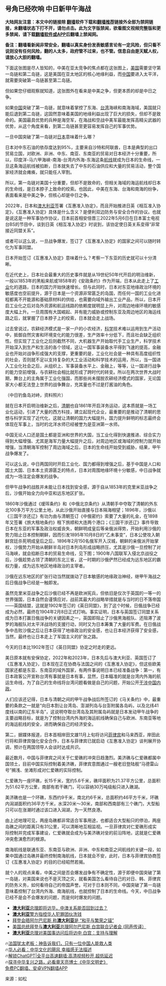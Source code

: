  <!-- 面包屑导航 --> <h2>号角已经吹响 中日新甲午海战</h2> <p class="notice"><b>大陆网友注意：本文中的链接除 <a href="https://github.com/bannedbook/fanqiang" >翻墙</a>软件下载和<a href="https://github.com/killgcd/justmysocks/blob/master/README.md">翻墙推荐</a>链接外全部为禁网链接，未翻墙状态下打不开，请勿点击。此为文字版禁闻，欲看图文视频完整版和更多禁闻，请下载<a href="https://github.com/bannedbook/fanqiang">翻墙软件或APP</a>后翻墙上禁闻网。</p><p>备注：翻墙看新闻非常安全，翻墙以真实身份发表敏感言论有一定风险，但只看不说则没有任何风险，翻的人太多，政府管不过来，也不管。信息自由是天赋人权，请放心大胆的翻墙。</b></p>  <div class="entry"> <p>下面这张图是尽人皆知的，中美在亚太竞争的焦点都在这张图上，<a href="https://www.bannedbook.org/bnews/tag/%e7%be%8e%e5%9b%bd/" class="st_tag internal_tag" rel="tag" title="标签 美国 下的日志">美国</a>需要坚守第一岛链和第二岛链，这是美国在亚太地区的核心地缘利益，而<span class='wp_keywordlink_affiliate'><a href="https://www.bannedbook.org/" title="中国" target="_blank">中国</a></span>要进入太平洋，就需要突破第一岛链甚至第二岛链。</p> <p>但如果您仔细观察就知道，这张图外在看来是中美之争，但更本质的却是中日之争。</p> <p>如果<a href="https://www.bannedbook.org/bnews/tag/%E4%B8%AD%E5%9B%BD/" class="st_tag internal_tag" rel="tag" title="标签 中国 下的日志">中国</a>突破了第一岛链，就意味着掌控了东海、<a href="https://www.bannedbook.org/bnews/tag/%e5%8f%b0%e6%b9%be/" class="st_tag internal_tag" rel="tag" title="标签 台湾 下的日志">台湾</a>海峡和南海海域，美国就只能后退到第二岛链，这固然意味着美国的地缘利益出现了巨大的损失，但却不是致命的。美国最具优势的兵种是海空军，在海战和空战中美军最能发挥高精尖武器的优势，从这个角度来看，到第二岛链甚至更容易发挥自己的军事优势。</p> <p>一旦中国突破了第一岛链对<a href="https://www.bannedbook.org/bnews/tag/%e6%97%a5%e6%9c%ac/" class="st_tag internal_tag" rel="tag" title="标签 日本 下的日志">日本</a>意味着什么哪？</p> <p>日本对中东石油的依存度达到95%，主要来自沙特和阿联酋，日本是典型的出口贸易立国，对欧洲、非洲、中东、南亚、东南亚的贸易对日本经济十分重要，所以，印度洋-马六甲海峡-南海-台湾内外海-东海这条<a href="https://www.bannedbook.org/bnews/tag/%E8%88%AA%E7%BA%BF/" class="st_tag internal_tag" rel="tag" title="标签 航线 下的日志">航线</a>就成为日本的生命线，一旦这条海运航线被掐断，日本就失去了中东的石油供应和大量的贸易活动，整个国家经济就会瘫痪，就只能任人宰割。</p> <p>所以，第一岛链对美国十分重要，但却不是致命的，但相关海域的海运航线却日本的生命线，是日本脖子上致命的绞索。也因此，中美在东海、台海和南海的纷争，表面看来是中美之争，但核心却是中日之争。</p> <p>2022年，日本和<a href="https://www.bannedbook.org/bnews/tag/%e6%be%b3%e5%a4%a7%e5%88%a9%e4%ba%9a/" class="st_tag internal_tag" rel="tag" title="标签 澳大利亚 下的日志">澳大利亚</a>签署《互惠准入协定》，而且开始推进日英《相互准入协定》，《互惠准入协定》具体是什么含义？是便利双边防务与安全合作的协议。也就是说这是一种军事协作协议，日本前首相安倍晋三2022年5月6日在日本富士电视台BS的节目中，谈到日英《相互准入协定》时说到，该协定使日英关系变得“非常接近同盟关系”。</p> <p>或者可以这么说，一旦战争爆发，签订了《互惠准入协定》的国家之间可以随时转化为军事同盟。</p> <p>日本开始签订《互惠准入协定》意味着什么？考察一下东亚的历史就可以十分清晰。</p> <p>在近代史上，日本社会最重大的历史事件就是从19世纪50年代开启的明治维新，一般以1853年的黑船来航或1858年的《安政条约》作为开端，日本从此走上了<a href="https://www.bannedbook.org/bnews/tag/%E5%B7%A5%E4%B8%9A/" class="st_tag internal_tag" rel="tag" title="标签 工业 下的日志">工业</a>化的道路，日本的国力开始快速增长。但与此同时，日本对东亚地缘政治环境的敏感度也空前提升，源于日本是一个资源非常匮乏的岛国，而任何一国的工业化进程都离不开能源和基础原材料的供给，也需要向域外输出工业产品，所以，日本开启工业化之后对岛外资源和航运线路的依赖度就明显上升，对周边地缘环境的敏感度大幅上升。一旦周围有大国崛起、并有能力威胁或控制东亚及周边地区的海运线路之后，就掌握了日本脖子上的绞索，日本就会走上战场。</p> <p>过去曾说过，农耕经济模式是一家一户的小农经济，<span class='wp_keywordlink'><a href="https://www.bannedbook.org/forum11/topic309.html" title="禁片：“科学”的棍子" target="_blank">科学</a></span>技术难以运用到生产活动中，抵御自然灾害和环境变化的能力很差，生产效率十分低下，而且社会缺乏组织性。但实现了工业化之后则截然不同，大机器生产开始取代手工业生产，科学技术开始深入到生产和生活的各个领域，这让一国军事装备水平得到飞速的提高，金融业也开始对战争形成强大的支撑，更重要的是，工业化社会是一种具有高度组织性的社会，否则就不足以支持复杂的大工业活动和科学技术的运用，所以，当一国进入工业化社会之后，从组织上、军事装备水平上、金融上，等等，让一国进行战争的能力空前增强，与农耕社会相比就形成了跨时代的转变。所以在两次世界大战时期，舞台上的主角属于工业化强国，而那些尚未摆脱农耕经济模式的国家，无论国家大小都无法登上世界的战争舞台，充其量也不过是打酱油的角色。</p> <p>（中日钓鱼岛对峙，资料照片）</p> <p>就在日本开启明治维新之后，<a href="https://www.bannedbook.org/bnews/tag/%e6%b8%85%e6%9c%9d/" class="st_tag internal_tag" rel="tag" title="标签 清朝 下的日志">清朝</a>也自1861年开启洋务运动，这本质就是一场工业化运动，引进了大量的西方科技，建立起现代企业，最重要的是推动了清朝的思想与科学实现了近代化，这就让清朝的国力大幅提升。国力提升鲜明的标志最终会体现在军事上，当时的北洋水师已经被誉为是亚洲第一水师。</p> <p>中国无论人口还是国土都是亚洲和世界的大国，当工业化得到快速推进、综合实力得到大幅增强、尤其是海军力量大幅提升之后，对周边地区或海域的控制力就开始增强，当清朝海军控制了周边海域之后，日本的生命线开始受到威胁，结果，甲午战争爆发了。</p>  <p>可以这么说，中日两国同时开启工业化、国力都得到增强之后，基于中国是人口和国土大国、日本本土资源匮乏的特点，日本对周围地缘环境十分敏感，中日战争就成为一场注定会爆发的战争。</p> <p>但甲午战争的战胜并未能让日本找到安全感，源于自从1853年的克里米亚战争之后，沙俄开始全力向中亚和远东地区扩张。</p> <p>1860年沙俄通过《瑷珲条约》和《中俄北京条约》从清朝手中夺取了清朝的外东北100多万平方公里土地，从此沙俄开始直接与日本隔海相望；1896年，沙俄以《三国干涉还辽》有功为由与清朝签订《中俄密约》索要了大量的礼金，在1898年又签署《旅大租地条约》租下旅顺和大连两个港口；《三国干涉还辽》事件导致日本在东亚的军事及政治权威丧失，朝鲜明成皇后等亲俄派得势，开始利用沙俄的势力阻止日本控制朝鲜，因而引发1895年10月8日的“乙未事变”，日本公使攻入朝鲜宫廷杀死明成皇后之后，1896年2月150名俄军开入汉城，朝鲜的亲俄派开始掌权，沙俄势力开始从朝鲜半岛对日本列岛形成战略挤压，尤其是沙俄一旦控制了对马海峡，就会掐断日本的贸易生命线，见下图；1900年八国联军入侵北京战役之后，沙俄趁势占领了清朝的东北三省，这一时期的沙俄俨然已经成为远东地区的霸权力量，成为远东地区地缘政治的主宰者。</p> <p>沙俄在远东地区的扩张行动当然就拨动了日本敏感的地缘政治神经，继甲午海战之后日俄战争已经是一触即发。</p> <p>虽然克里米亚战争之后沙俄已经不再是欧洲宪兵，但依旧是仅次于英国的一等一的世界强国，日本自然会谨慎应对，战前其最大的战略举措就是与当时的日不落帝国——英国结盟，这就是1902年签订的《英日同盟》，到了这个时候，日俄战争已经成为必然，最终在1904年2月8日正式打响。事实证明，日本与英国签订同盟关系成为日本打赢日俄战争的关键因素之一，英国即阻止了沙俄黑海舰队、还阻滞了波罗的海舰队对太平洋战场的支援行动，同时又为日本筹集了大量的军费。在日俄战争中击败沙俄之后让日本获得了地缘政治的安全感，也让日本经济获得了安全感，当然，最终也让日本走上了军国主义的扩张之路。</p> <p>今天的日本比1902年签订《英日同盟》协定之时走的更远。</p> <p>美日原本就有安保协定，2022年和2023年，日本先后与澳大利亚、英国签订了《互惠准入协定》，日本现在正在协商与法国之间的《互惠准入协定》，但这些欧美国家还都是东亚、东南亚的域外国家，有两件事说明日本已经准备战争：第一，有日本政客公开宣称台湾有事就是日本有事，显然，日本瞄准的就是台湾内外海的航运生命线，为了自己的生命线将台湾问题看做是自己的问题，开始公开<span class='wp_keywordlink'><a href="https://www.bannedbook.org/forum11/topic305.html" title="禁片：干涉中国内政" target="_blank">干涉中国内政</a></span>。</p>  <p>人们应该还记得，日本与清朝之间的甲午战争战后所签订的《马关条约》中，最重要的条款之一就是“向日本割让台湾岛、澎湖列岛与台澎附属各岛屿，以及北纬41度线以南的辽东半岛”，这说明夺取台湾岛及其附属岛屿就是日本发动甲午战争的主要战略目标，就是为了控制台湾内外海的海运航线确保自己与欧洲、东南亚等地的海运航线的安全，进而确保自己的经济安全。</p> <p>第二，据媒体报道，日本首相岸田文雄11月上旬将访问<a href="https://www.bannedbook.org/bnews/tag/%e8%8f%b2%e5%be%8b%e5%ae%be/" class="st_tag internal_tag" rel="tag" title="标签 菲律宾 下的日志">菲律宾</a>和马来西亚，岸田此行将和菲律宾强化安全合作，日本与菲律宾已就启动《互惠准入协定》谈判展开协调，预计在两国领导人会谈时达成共识。</p> <p>最近数月，中国与菲律宾之间关于仁爱礁的冲突日趋激烈。美济礁与仁爱礁都属中国领土，目前中国实际控制着美济礁，菲律宾意图通过一艘老旧登陆舰“马德雷山号”搁浅、坐滩形成对仁爱礁的实际控制。</p> <p>仁爱礁为一座环礁，长15千米，宽约5.6千米，礁坪面积为21.37平方公里，总面积为51.62平方公里，南部有若干礁门，可以容纳30万吨级船只进入礁湖。</p> <p>美济礁也是一个环礁，东西约9千米，南北约6千米，总面积约46平方千米，环礁内潟湖面积约36平方千米，水深20米～30米，南部和西南部有三个礁门，大型船只可以在涨潮时通过该口进入潟湖，为一天然良港。</p> <p>由上述地理可见，两座岛礁都非常适合军事用途，也都适合大型船只的停泊，两座岛礁之间的距离只有31公里，可以清晰地互相监视。一旦菲律宾对仁爱礁形成实际控制并完成军事建设，仁爱礁就会成为与美济礁对垒的前沿阵地，这就是仁爱礁冲突愈演愈烈的根源。</p> <p>南海航线是联通东亚、东南亚与欧洲、非洲、中东和南亚之间航线的关键一段，如果中国通过岛礁并最终控制南海航线，日本就会不安，此时，日本与菲律宾协商签订《互惠准入协定》的目的已经昭然若揭。</p>  <p>就个人的观点来看，中美之间是否会爆发战争有不确定性，源于即便中国突破了第一岛链，对美国来说也不是灭顶之灾，就看美国怎么看待自己的对日、韩、菲律宾的防务义务，如何看待自己的帝国声誉。可对于日本则不同，中国突破了第一岛链意味着控制了台湾内外海、南海航线，也就控制了日本的生命线。今天，中日战争已经不是会不会爆发的问题，而是何时爆发的问题。</p> <!--<div id="taboola-mid-1"></div>--><ul class='op-related-articles' title='相关阅读'> <li><a href='https://www.bannedbook.org/bnews/ssgc/20231027/1952747.html' target='_blank'><b>澳大利亚</b>总理即将访华，中澳关系能否回到过去？</a></li> <li><a href='https://www.bannedbook.org/bnews/bannedvideo/20231026/1952714.html' target='_blank'><b>澳大利亚</b>警方指控华人犯罪团伙洗钱</a></li> <li><a href='https://www.bannedbook.org/bnews/worldnews/20231026/1952362.html' target='_blank'>拜登会晤阿尔巴尼斯 称<b>澳大利亚</b>是 “和平与繁荣之锚”</a></li> <li><a href='https://www.bannedbook.org/bnews/bannedvideo/20231026/1952245.html' target='_blank'>美国总统拜登与<b>澳大利亚</b>总理阿尔巴尼斯 白宫联合记者会 (同声传译）</a></li> <li><a href='https://www.bannedbook.org/bnews/headline/20231025/1952097.html' target='_blank'><b>澳大利亚</b>总理对美国事访问后将访中 白宫：支持与理解</a></li> </ul> <p class="texttj"> 🔥<a href="https://www.bannedbook.org/bnews/ssgc/20230219/1850782.html" target="_blank">法国犹太老板：神告诉我们，只有一位中国人能救人类</a><br/> 🔥<a href="https://www.bannedbook.org/bnews/comments/20220220/1694796.html" target="_blank">华人必看：中华文化的飓风 幸福感无法描述</a><br/> 🔥<a href="https://github.com/bannedbook/fanqiang/wiki/V2ray%E6%9C%BA%E5%9C%BA" target="_blank">解锁ChatGPT|全平台高速翻墙:高清视频秒开,超低延迟</a><br/> 🔥<a href="https://www.bannedbook.org/bnews/comments/20220808/1768773.html" target="_blank">探寻中华复兴之路，必看章天亮博士《中华文明史》</a><br/> <a href="https://github.com/bannedbook/fanqiang/wiki/%E7%A6%81%E9%97%BB%E7%BD%91%E5%AE%89%E5%8D%93%E7%BF%BB%E5%A2%99%E6%96%B0%E9%97%BBAPP" target="_blank">免费PC翻墙、安卓VPN翻墙APP</a><br/> </p><p class="src-info">来源：如松 </p><a name='sharetosocial'></a> <div style="margin-bottom:5px;padding-bottom:5px;clear:both"> <div id="archive-pix-1" class="banner-ads"> <!-- AuctionX Display platform tag START --> <div id="27602x728x90x621x_ADSLOT1" clicktrack="%%CLICK_URL_ESC%%"></div>  <!-- AuctionX Display platform tag END --> </div> <div id="archive-pix-2" class="banner-ads"> <!-- AuctionX Display platform tag START --> <div id="27556x300x250x621x_ADSLOT1" clicktrack="%%CLICK_URL_ESC%%" style="margin:0 auto;text-align:center"></div>  <!-- AuctionX Display platform tag END --> </div> </div>  <div id="archive-pix-1" class="banner-ads"> <!-- AuctionX Display platform tag START --> <div id="27603x728x90x621x_ADSLOT1" clicktrack="%%CLICK_URL_ESC%%"></div>  <!-- AuctionX Display platform tag END --> </div> </div><!--END ENTRY--> 